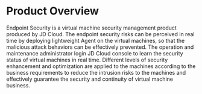 # Product Overview
Endpoint Security is a virtual machine security management product produced by JD Cloud. The endpoint security risks can be perceived in real time by deploying lightweight Agent on the virtual machines, so that the malicious attack behaviors can be effectively prevented. The operation and maintenance administrator login JD Cloud console to learn the security status of virtual machines in real time. Different levels of security enhancement and optimization are applied to the machines according to the business requirements to reduce the intrusion risks to the machines and effectively guarantee the security and continuity of virtual machine business. 
